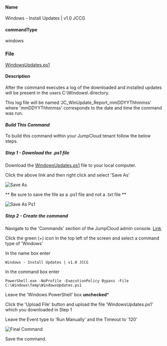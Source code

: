 #### Name

Windows - Install Updates | v1.0 JCCG

#### commandType

windows

### File

[WindowsUpdates.ps1](https://github.com/TheJumpCloud/support/blob/master/PowerShell/JumpCloud%20Commands%20Gallery/Files/WindowsUpdates.ps1)

#### Description

After the command executes a log of the downloaded and installed updates will be present in the users C:\Windows\ directory.

This log file will be named 'JC_WinUpdate_Report_mmDDYYThhmmss' where 'mmDDYYThhmmss' corresponds to the date and time the command was run.

#### *Build This Command*

To build this command within your JumpCloud tenant follow the below steps.

##### Step 1 - Download the .ps1 file

Download the [WindowsUpdates.ps1](https://github.com/TheJumpCloud/support/blob/master/PowerShell/JumpCloud%20Commands%20Gallery/Files/WindowsUpdates.ps1)
file to your local computer. 

Click the above link and then right click and select 'Save As'

![Save As](https://raw.githubusercontent.com/TheJumpCloud/support/master/PowerShell/JumpCloud%20Commands%20Gallery/Files/Windows%20-%20Install%20Updates%20SaveAs.png)

** Be sure to save the file as a .ps1 file and not a .txt file **

![Save As Ps1](https://raw.githubusercontent.com/TheJumpCloud/support/master/PowerShell/JumpCloud%20Commands%20Gallery/Files/Windows%20-%20Install%20Updates%20SaveAsPS1.png)

##### Step 2 - Create the command

Navigate to the 'Commands' section of the JumpCloud admin console. [Link](https://console.jumpcloud.com/#/commands)

Click the green (+) icon in the top left of the screen and select a command type of 'Windows'

In the name box enter
```
Windows - Install Updates | v1.0 JCCG

```

In the command box enter
```
PowerShell.exe -NoProfile -ExecutionPolicy Bypass -File C:\Windows\Temp\WindowsUpdates.ps1

```
Leave the 'Windows PowerShell' box **unchecked***

Click the 'Upload File' button and upload the file 'WindowsUpdates.ps1' which you downloaded in Step 1

Leave the Event type to 'Run Manually' and the Timeout to '120'

![Final Command](https://raw.githubusercontent.com/TheJumpCloud/support/master/PowerShell/JumpCloud%20Commands%20Gallery/Files/Windows%20-%20Install%20Updates%20FinalCommand.png)

Save the command.


